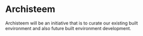 # Archisteem
Archisteem will be an initiative that is to curate our existing built environment and also future built environment development.
